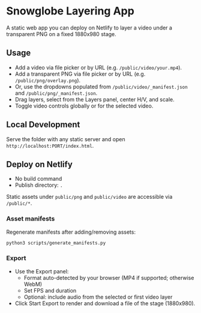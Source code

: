 # Snowglobe Layering App

A static web app you can deploy on Netlify to layer a video under a transparent PNG on a fixed 1880x980 stage.

## Usage

- Add a video via file picker or by URL (e.g. `/public/video/your.mp4`).
- Add a transparent PNG via file picker or by URL (e.g. `/public/png/overlay.png`).
- Or, use the dropdowns populated from `/public/video/_manifest.json` and `/public/png/_manifest.json`.
- Drag layers, select from the Layers panel, center H/V, and scale.
- Toggle video controls globally or for the selected video.

## Local Development

Serve the folder with any static server and open `http://localhost:PORT/index.html`.

## Deploy on Netlify

- No build command
- Publish directory: `.`

Static assets under `public/png` and `public/video` are accessible via `/public/*`.

### Asset manifests

Regenerate manifests after adding/removing assets:

```bash
python3 scripts/generate_manifests.py
```

### Export

- Use the Export panel:
  - Format auto-detected by your browser (MP4 if supported; otherwise WebM)
  - Set FPS and duration
  - Optional: include audio from the selected or first video layer
- Click Start Export to render and download a file of the stage (1880x980).
